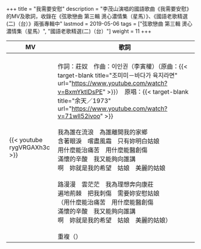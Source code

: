 +++
title = "我需要安慰"
description = "李茂山演唱的國語歌曲《我需要安慰》的MV及歌詞，收錄在《弦歌戀曲 第三輯 燙心濃情集（星馬）》、《國語老歌精選(二)（台）》兩張專輯中"
lastmod = 2019-05-06
tags = ["弦歌戀曲 第三輯 燙心濃情集（星馬）", "國語老歌精選(二)（台）"]
weight = 11
+++

MV  | 歌詞  
--------------|-------
{{< youtube rygVRGAXh3c >}}|<br/>作詞：莊奴　作曲：이인권（李寅權）（原曲：{{< target-blank title="조미미－바다가 육지라면" url="https://www.youtube.com/watch?v=BxmYktIDsPE" >}}）　原唱：{{< target-blank title="余天／1973" url="https://www.youtube.com/watch?v=71wlI52ivoo" >}} <br/><br/>我為誰在流浪　為誰離開我的家鄉<br/>含著眼淚　嚐盡風霜　只有妳明白姑娘<br/>用什麼能治痛苦　用什麼能醫創傷<br/>滿懷的辛酸　我又能夠向誰講<br/>啊　妳就是我的希望　姑娘　美麗的姑娘<br/><br/>路漫漫　雲茫茫　我為理想奔向康莊<br/>遍地荊棘　把我刺傷　需要妳安慰姑娘<br/>（用什麼能治痛苦　用什麼能醫創傷<br/>滿懷的辛酸　我又能夠向誰講<br/>啊　妳就是我的希望　姑娘　美麗的姑娘）<br/><br/>重複（）